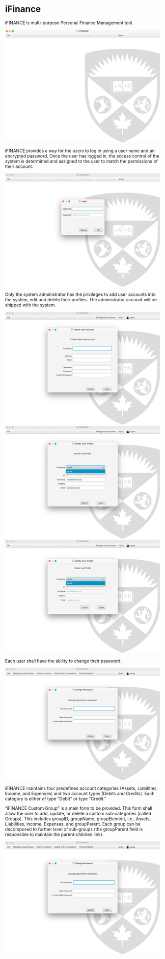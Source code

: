 # iFinance
iFINANCE is multi-purpose Personal Finance Management tool.

![alt text](./img/homepage.png "HomePage")

iFINANCE provides a way for the users to log in using a user name and an 
encrypted password. Once the user has logged in, the access control of the
system is determined and assigned to the user to match the permissions of 
their account.

![alt text](./img/login.png "Login")

Only the system administrator has the privileges to add user accounts into the
system, edit and delete their profiles. The administrator account will be 
shipped with the system.

![alt text](./img/createuser.png "Create User")
![alt text](./img/modifyuser.png "Modify User")
![alt text](./img/deleteuser.png "Delete User")


Each user shall have the ability to change their password.

![alt text](./img/changepass.png "Change Password")

iFINANCE maintains four predefined account categories (Assets, Liabilities, Income,
and Expenses) and two account types (Debits and Credits). Each category is either 
of type "Debit" or type "Credit."

“iFINANCE Custom Group" is a main form to be provided. This form shall allow the 
user to add, update, or delete a custom sub-categories (called Groups). This includes 
groupID, groupName, groupElement, i.e., Assets, Liabilities, Income, Expenses, and 
groupParent. Each group can be decomposed to further level of sub-groups (the 
groupParent field is responsible to maintain the parent-children link).

![alt text](./img/changepass.png "Change Password")


